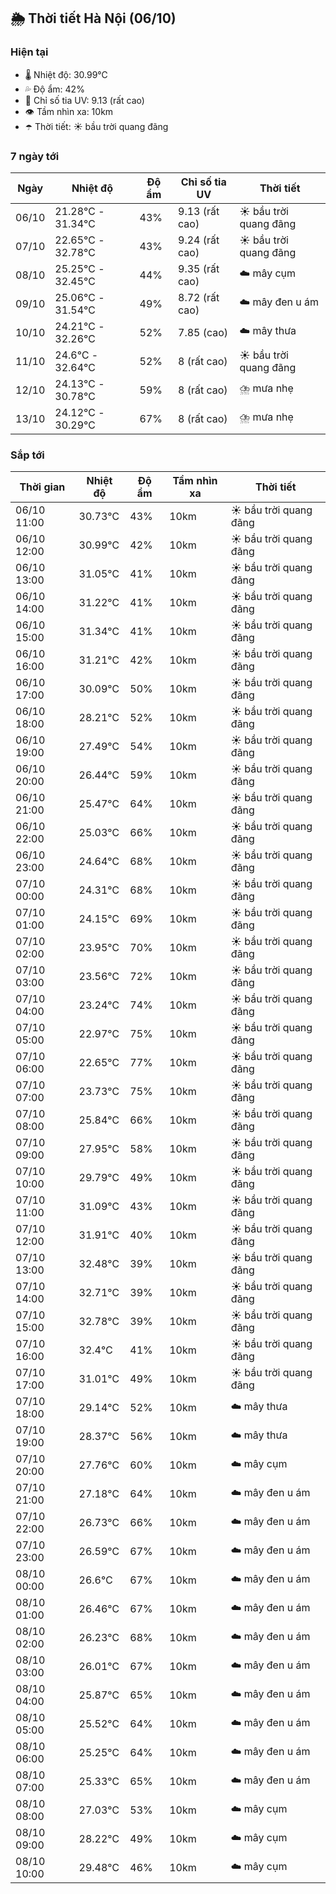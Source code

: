 ## 🌦️ Thời tiết Hà Nội (06/10)

### Hiện tại

- 🌡️ Nhiệt độ: 30.99℃
- 💦 Độ ẩm: 42%
- 🌟 Chỉ số tia UV: 9.13 (rất cao)
- 👁️ Tầm nhìn xa: 10km
- ☂️ Thời tiết: ☀️ bầu trời quang đãng

### 7 ngày tới

| Ngày | Nhiệt độ | Độ ẩm | Chỉ số tia UV | Thời tiết |
| --- | --- | --- | --- | --- |
| 06/10 | 21.28℃ - 31.34℃ | 43% | 9.13 (rất cao) | ☀️ bầu trời quang đãng |
| 07/10 | 22.65℃ - 32.78℃ | 43% | 9.24 (rất cao) | ☀️ bầu trời quang đãng |
| 08/10 | 25.25℃ - 32.45℃ | 44% | 9.35 (rất cao) | ☁️ mây cụm |
| 09/10 | 25.06℃ - 31.54℃ | 49% | 8.72 (rất cao) | ☁️ mây đen u ám |
| 10/10 | 24.21℃ - 32.26℃ | 52% | 7.85 (cao) | ☁️ mây thưa |
| 11/10 | 24.6℃ - 32.64℃ | 52% | 8 (rất cao) | ☀️ bầu trời quang đãng |
| 12/10 | 24.13℃ - 30.78℃ | 59% | 8 (rất cao) | ⛈️ mưa nhẹ |
| 13/10 | 24.12℃ - 30.29℃ | 67% | 8 (rất cao) | ⛈️ mưa nhẹ |

### Sắp tới

| Thời gian | Nhiệt độ | Độ ẩm | Tầm nhìn xa | Thời tiết |
| --- | --- | --- | --- | --- |
| 06/10 11:00 | 30.73℃ | 43% | 10km | ☀️ bầu trời quang đãng |
| 06/10 12:00 | 30.99℃ | 42% | 10km | ☀️ bầu trời quang đãng |
| 06/10 13:00 | 31.05℃ | 41% | 10km | ☀️ bầu trời quang đãng |
| 06/10 14:00 | 31.22℃ | 41% | 10km | ☀️ bầu trời quang đãng |
| 06/10 15:00 | 31.34℃ | 41% | 10km | ☀️ bầu trời quang đãng |
| 06/10 16:00 | 31.21℃ | 42% | 10km | ☀️ bầu trời quang đãng |
| 06/10 17:00 | 30.09℃ | 50% | 10km | ☀️ bầu trời quang đãng |
| 06/10 18:00 | 28.21℃ | 52% | 10km | ☀️ bầu trời quang đãng |
| 06/10 19:00 | 27.49℃ | 54% | 10km | ☀️ bầu trời quang đãng |
| 06/10 20:00 | 26.44℃ | 59% | 10km | ☀️ bầu trời quang đãng |
| 06/10 21:00 | 25.47℃ | 64% | 10km | ☀️ bầu trời quang đãng |
| 06/10 22:00 | 25.03℃ | 66% | 10km | ☀️ bầu trời quang đãng |
| 06/10 23:00 | 24.64℃ | 68% | 10km | ☀️ bầu trời quang đãng |
| 07/10 00:00 | 24.31℃ | 68% | 10km | ☀️ bầu trời quang đãng |
| 07/10 01:00 | 24.15℃ | 69% | 10km | ☀️ bầu trời quang đãng |
| 07/10 02:00 | 23.95℃ | 70% | 10km | ☀️ bầu trời quang đãng |
| 07/10 03:00 | 23.56℃ | 72% | 10km | ☀️ bầu trời quang đãng |
| 07/10 04:00 | 23.24℃ | 74% | 10km | ☀️ bầu trời quang đãng |
| 07/10 05:00 | 22.97℃ | 75% | 10km | ☀️ bầu trời quang đãng |
| 07/10 06:00 | 22.65℃ | 77% | 10km | ☀️ bầu trời quang đãng |
| 07/10 07:00 | 23.73℃ | 75% | 10km | ☀️ bầu trời quang đãng |
| 07/10 08:00 | 25.84℃ | 66% | 10km | ☀️ bầu trời quang đãng |
| 07/10 09:00 | 27.95℃ | 58% | 10km | ☀️ bầu trời quang đãng |
| 07/10 10:00 | 29.79℃ | 49% | 10km | ☀️ bầu trời quang đãng |
| 07/10 11:00 | 31.09℃ | 43% | 10km | ☀️ bầu trời quang đãng |
| 07/10 12:00 | 31.91℃ | 40% | 10km | ☀️ bầu trời quang đãng |
| 07/10 13:00 | 32.48℃ | 39% | 10km | ☀️ bầu trời quang đãng |
| 07/10 14:00 | 32.71℃ | 39% | 10km | ☀️ bầu trời quang đãng |
| 07/10 15:00 | 32.78℃ | 39% | 10km | ☀️ bầu trời quang đãng |
| 07/10 16:00 | 32.4℃ | 41% | 10km | ☀️ bầu trời quang đãng |
| 07/10 17:00 | 31.01℃ | 49% | 10km | ☀️ bầu trời quang đãng |
| 07/10 18:00 | 29.14℃ | 52% | 10km | ☁️ mây thưa |
| 07/10 19:00 | 28.37℃ | 56% | 10km | ☁️ mây thưa |
| 07/10 20:00 | 27.76℃ | 60% | 10km | ☁️ mây cụm |
| 07/10 21:00 | 27.18℃ | 64% | 10km | ☁️ mây đen u ám |
| 07/10 22:00 | 26.73℃ | 66% | 10km | ☁️ mây đen u ám |
| 07/10 23:00 | 26.59℃ | 67% | 10km | ☁️ mây đen u ám |
| 08/10 00:00 | 26.6℃ | 67% | 10km | ☁️ mây đen u ám |
| 08/10 01:00 | 26.46℃ | 67% | 10km | ☁️ mây đen u ám |
| 08/10 02:00 | 26.23℃ | 68% | 10km | ☁️ mây đen u ám |
| 08/10 03:00 | 26.01℃ | 67% | 10km | ☁️ mây đen u ám |
| 08/10 04:00 | 25.87℃ | 65% | 10km | ☁️ mây đen u ám |
| 08/10 05:00 | 25.52℃ | 64% | 10km | ☁️ mây đen u ám |
| 08/10 06:00 | 25.25℃ | 64% | 10km | ☁️ mây đen u ám |
| 08/10 07:00 | 25.33℃ | 65% | 10km | ☁️ mây đen u ám |
| 08/10 08:00 | 27.03℃ | 53% | 10km | ☁️ mây cụm |
| 08/10 09:00 | 28.22℃ | 49% | 10km | ☁️ mây cụm |
| 08/10 10:00 | 29.48℃ | 46% | 10km | ☁️ mây cụm |
